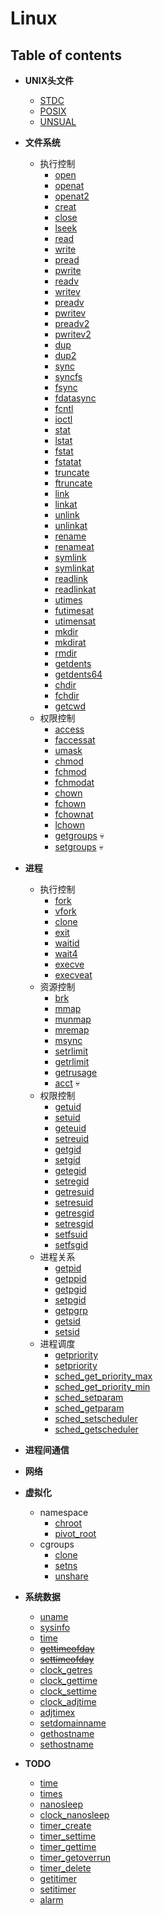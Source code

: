 # Linux

## Table of contents
+ **UNIX头文件**
    + [STDC](README_HEADER.md#STDC)
    + [POSIX](README_HEADER.md#POSIX)
    + [UNSUAL](README_HEADER.md#UNSUAL)

+ **文件系统**
    + 执行控制
        + [open](README_FS.md#open)
        + [openat](README_FS.md#openat)
        + [openat2](README_FS.md#openat2)
        + [creat](README_FS.md#creat)
        + [close](README_FS.md#close)
        + [lseek](README_FS.md#lseek)
        + [read](README_FS.md#read)
        + [write](README_FS.md#write)
        + [pread](README_FS.md#pread)
        + [pwrite](README_FS.md#pwrite)
        + [readv](README_FS.md#readv)
        + [writev](README_FS.md#writev)
        + [preadv](README_FS.md#preadv)
        + [pwritev](README_FS.md#pwritev)
        + [preadv2](README_FS.md#preadv2)
        + [pwritev2](README_FS.md#pwritev2)
        + [dup](README_FS.md#dup)
        + [dup2](README_FS.md#dup2)
        + [sync](README_FS.md#sync)
        + [syncfs](README_FS.md#syncfs)
        + [fsync](README_FS.md#fsync)
        + [fdatasync](README_FS.md#fdatasync)
        + [fcntl](README_FS.md#fcntl)
        + [ioctl](README_FS.md#ioctl)
        + [stat](README_FS.md#stat)
        + [lstat](README_FS.md#lstat)
        + [fstat](README_FS.md#fstat)
        + [fstatat](README_FS.md#fstatat)
        + [truncate](README_FS.md#truncate)
        + [ftruncate](README_FS.md#ftruncate)
        + [link](README_FS.md#link)
        + [linkat](README_FS.md#linkat)
        + [unlink](README_FS.md#unlink)
        + [unlinkat](README_FS.md#unlinkat)
        + [rename](README_FS.md#rename)
        + [renameat](README_FS.md#renameat)
        + [symlink](README_FS.md#symlink)
        + [symlinkat](README_FS.md#symlinkat)
        + [readlink](README_FS.md#readlink)
        + [readlinkat](README_FS.md#readlinkat)
        + [utimes](README_FS.md#utimes)
        + [futimesat](README_FS.md#futimesat)
        + [utimensat](README_FS.md#utimensat)
        + [mkdir](README_FS.md#mkdir)
        + [mkdirat](README_FS.md#mkdirat)
        + [rmdir](README_FS.md#rmdir)
        + [getdents](README_FS.md#getdents)
        + [getdents64](README_FS.md#getdents64)
        + [chdir](README_FS.md#chdir)
        + [fchdir](README_FS.md#fchdir)
        + [getcwd](README_FS.md#getcwd)
    + 权限控制
        + [access](README_FS.md#access)
        + [faccessat](README_FS.md#faccessat)
        + [umask](README_FS.md#umask)
        + [chmod](README_FS.md#chmod)
        + [fchmod](README_FS.md#fchmod)
        + [fchmodat](README_FS.md#fchmodat)
        + [chown](README_FS.md#chown)
        + [fchown](README_FS.md#fchown)
        + [fchownat](README_FS.md#fchownat)
        + [lchown](README_FS.md#lchown)
        + [getgroups](README_PROCESS.md#getgroups) 💀
        + [setgroups](README_PROCESS.md#setgroups) 💀

+ **进程**
    + 执行控制
        + [fork](README_PROCESS.md#fork)
        + [vfork](README_PROCESS.md#vfork)
        + [clone](README_PROCESS.md#clone)
        + [exit](README_PROCESS.md#exit)
        + [waitid](README_PROCESS.md#waitid)
        + [wait4](README_PROCESS.md#wait4)
        + [execve](README_PROCESS.md#execve)
        + [execveat](README_PROCESS.md#execveat)
    + 资源控制
        + [brk](README_PROCESS.md#brk)
        + [mmap](README_PROCESS.md#mmap)
        + [munmap](README_PROCESS.md#munmap)
        + [mremap](README_PROCESS.md#mremap)
        + [msync](README_PROCESS.md#msync)
        + [setrlimit](README_PROCESS.md#setrlimit)
        + [getrlimit](README_PROCESS.md#getrlimit)
        + [getrusage](README_PROCESS.md#getrusage)
        + [acct](README_PROCESS.md#acct) 💀
    + 权限控制
        + [getuid](README_PROCESS.md#getuid)
        + [setuid](README_PROCESS.md#setuid)
        + [geteuid](README_PROCESS.md#geteuid)
        + [setreuid](README_PROCESS.md#setreuid)
        + [getgid](README_PROCESS.md#getgid)
        + [setgid](README_PROCESS.md#setgid)
        + [getegid](README_PROCESS.md#getegid)
        + [setregid](README_PROCESS.md#setregid)
        + [getresuid](README_PROCESS.md#getresuid)
        + [setresuid](README_PROCESS.md#setresuid)
        + [getresgid](README_PROCESS.md#getresgid)
        + [setresgid](README_PROCESS.md#setresgid)
        + [setfsuid](README_PROCESS.md#setfsuid)
        + [setfsgid](README_PROCESS.md#setfsgid)
    + 进程关系
        + [getpid](README_PROCESS.md#getpid)
        + [getppid](README_PROCESS.md#getppid)
        + [getpgid](README_PROCESS.md#getpgid)
        + [setpgid](README_PROCESS.md#setpgid)
        + [getpgrp](README_PROCESS.md#getpgrp)
        + [getsid](README_PROCESS.md#getsid)
        + [setsid](README_PROCESS.md#setsid)
    + 进程调度
        + [getpriority](README_PROCESS.md#getpriority)
        + [setpriority](README_PROCESS.md#setpriority)
        + [sched_get_priority_max](README_PROCESS.md#sched_get_priority_max)
        + [sched_get_priority_min](README_PROCESS.md#sched_get_priority_min)
        + [sched_setparam](README_PROCESS.md#sched_setparam)
        + [sched_getparam](README_PROCESS.md#sched_getparam)
        + [sched_setscheduler](README_PROCESS.md#sched_setscheduler)
        + [sched_getscheduler](README_PROCESS.md#sched_getscheduler)
+ **进程间通信**
+ **网络**
+ **虚拟化**
    + namespace
        + [chroot]()
        + [pivot_root]()
    + cgroups
        + [clone]()
        + [setns]()
        + [unshare]()

+ **系统数据**
    + [uname](README_SYSDATA.md#uname)
    + [sysinfo](README_SYSDATA.md#sysinfo)
    + [time](README_SYSDATA.md#time)
    + [~~gettimeofday~~](README_SYSDATA.md#gettimeofday)
    + [~~settimeofday~~](README_SYSDATA.md#settimeofday)
    + [clock_getres](README_SYSDATA.md#clock_getres)
    + [clock_gettime](README_SYSDATA.md#clock_gettime)
    + [clock_settime](README_SYSDATA.md#clock_settime)
    + [clock_adjtime](README_SYSDATA.md#clock_adjtime)
    + [adjtimex](README_SYSDATA.md#adjtimex)
    + [setdomainname](README_SYSDATA.md#setdomainname)
    + [gethostname](README_SYSDATA.md#gethostname)
    + [sethostname](README_SYSDATA.md#sethostname)

+ **TODO**
    + [time](#time)
    + [times](#times)
    + [nanosleep](#nanosleep)
    + [clock_nanosleep](#clock_nanosleep)
    + [timer_create](#timer_create)
    + [timer_settime](#timer_settime)
    + [timer_gettime](#timer_gettime)
    + [timer_getoverrun](#timer_getoverrun)
    + [timer_delete](#timer_delete)
    + [getitimer](#getitimer)
    + [setitimer](#setitimer)
    + [alarm](#alarm)